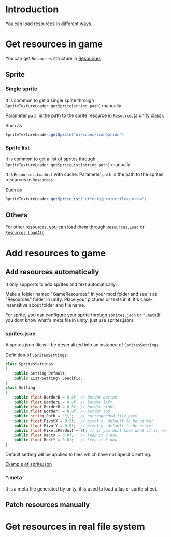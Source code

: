 # Introduction

You can load resources in different ways.

# Get resources in game

You can get `Resources` structure in [Resources](./Resources.md)

## Sprite

### Single sprite

It is common to get a single sprite through `SpriteTextureLoader.getSprite(string path)` manually.

Parameter `path` is the path to the sprite resource in `Resources`(a unity class).

Such as

```csharp
SpriteTextureLoader.getSprite("ui/icons/iconOption")
```

### Sprite list

It is common to get a list of sprites through `SpriteTextureLoader.getSpriteList(string path)` manually.

It is `Resources.LoadAll` with cache. Parameter `path` is the path to the sprites resources in `Resources`.

Such as

```csharp
SpriteTextureLoader.getSpriteList("effects/projectiles/arrow")
```

## Others

For other resources, you can load them through [`Resources.Load`](https://docs.unity.cn/cn/2019.4/ScriptReference/Resources.Load.html) or [`Resources.LoadAll`](https://docs.unity.cn/cn/2019.4/ScriptReference/Resources.LoadAll.html). 

# Add resources to game


## Add resources automatically

It only supports to add sprites and text automatically. 

Make a folder named "GameResources" in your mod folder and see it as "Resources" folder in unity. Place your pictures or texts in it. It's case-insensitive about folder and file name.

For sprite, you can configure your sprite through `sprites.json` or `*.meta`(if you dont know what's meta file in unity, just use sprites.json).

### sprites.json

A sprites.json file will be deserialized into an instance of `SpritesSettings`.

Definition of `SpritesSettings`:
```csharp
class SpritesSettings
{
    public Setting Default;
    public List<Setting> Specific;
}
class Setting
{ 
    public float BorderB = 0.0f; // border bottom
    public float BorderL = 0.0f; // border left
    public float BorderR = 0.0f; // border right
    public float BorderT = 0.0f; // border top
    public string Path = "\\";   // corresponded file path
    public float PivotX = 0.5f;  // pivot x, default to be center
    public float PivotY = 0.0f;  // pivot y, default to be center
    public float PixelsPerUnit = 1f; // if you dont know what it is, keep it 1
    public float RectX = 0.0f;   // keep it 0 now
    public float RectY = 0.0f;   // keep it 0 now
}
```

Default setting will be applied to files which have not Specific setting.

[Example of sprite.json](https://github.com/inmny/Cultivation-Way-Core/blob/main/GameResources/actors/races/eastern_human/unit_king/sprites.json)

### *.meta

It is a meta file generated by unity, it is used to load atlas or sprite sheet.

## Patch resources manually


# Get resources in real file system